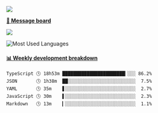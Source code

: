 [![](https://count.getloli.com/get/@SmaIIstars.github.readme)](https://count.getloli.com/)


[**💬 Message board**](https://chat.getloli.com/room/@SmaIIstars.github)

[![](https://chat.getloli.com/room/@SmaIIstars.github/svg?width=600&height=100&limit=20&theme=light&fontSize=14)](https://chat.getloli.com/room/@SmaIIstars.github)


![Most Used Languages](https://github-readme-stats.vercel.app/api/top-langs/?username=SmaIIstars&theme=dark&layout=compact)

<!-- waka-box start -->
#### <a href="https://gist.github.com/e31f5e1b7a15ee54e2fc8fca68aa5e2b" target="_blank">📊 Weekly development breakdown</a>
```text
TypeScript 🕓 18h53m ███████████████████████▎░░░ 86.2%
JSON       🕓 1h38m  ██░░░░░░░░░░░░░░░░░░░░░░░░░  7.5%
YAML       🕓 35m    ▋░░░░░░░░░░░░░░░░░░░░░░░░░░  2.7%
JavaScript 🕓 30m    ▌░░░░░░░░░░░░░░░░░░░░░░░░░░  2.3%
Markdown   🕓 13m    ▎░░░░░░░░░░░░░░░░░░░░░░░░░░  1.1%
```
<!-- Powered by https://github.com/YouEclipse/waka-box-go . -->
<!-- waka-box end -->
